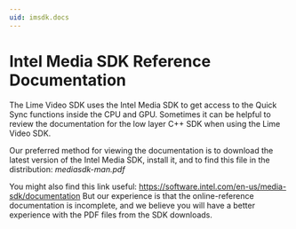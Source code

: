 ```yaml
---
uid: imsdk.docs
---
```


# Intel Media SDK Reference Documentation
The Lime Video SDK uses the Intel Media SDK to get access to the Quick Sync functions inside the CPU and GPU.
Sometimes it can be helpful to review the documentation for the low layer C++ SDK when using the Lime Video SDK.

Our preferred method for viewing the documentation is to download the latest version of the Intel Media SDK, install it,  and to find this file in the distribution: *mediasdk-man.pdf*

You might also find this link useful: https://software.intel.com/en-us/media-sdk/documentation
But our experience is that the online-reference documentation is incomplete, and we believe you will have a better experience with the PDF files from the SDK downloads.



